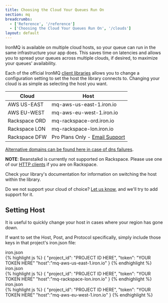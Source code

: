 ```yaml
---
title: Choosing the Cloud Your Queues Run On
section: mq
breadcrumbs:
  - ['Reference', '/reference']
  - ['Choosing the Cloud Your Queues Run On', '/clouds']
layout: default
---
```


IronMQ is available on multiple cloud hosts, so your queue can run in the same infrastructure your app does. This saves time on latencies and allows you to spread your queues across multiple clouds, if desired, to maximize your queues' availability.

Each of the official IronMQ [client libraries](/mq/libraries) allows you to change a configuration setting to set the host the library connects to. Changing your cloud is as simple as selecting the host you want.

<table class="reference">
  <thead>
    <tr>
      <th>Cloud</th>
      <th>Host</th>
    </tr>
  </thead>
  <tbody>
    <tr>
      <td>AWS US-EAST</td>
      <td>mq-aws-us-east-1.iron.io</td>
    </tr>
    <tr>
      <td>AWS EU-WEST</td>
      <td>mq-aws-eu-west-1.iron.io</td>
    </tr>
    <tr>
      <td>Rackspace ORD</td>
      <td>mq-rackspace-ord.iron.io</td>
    </tr>
    <tr>
      <td> Rackspace LON </td>
      <td>mq-rackspace-lon.iron.io</td>
    </tr>
    <tr>
      <td>Rackspace DFW</td>
      <td>Pro Plans Only - <a href="mailto:support@iron.io?subject=Iron.io%20Dev%20Center%20Question&amp;body=(please%20select%20those%20that%20apply%20to%20you)%0AI%20am%20asking%20a%20question%20about%20IronMQ%2FIronWorker%2FIronCache%20%0ALanguage%3A%0AQuestion%3A%0ALinks%3A" target="_blank">Email Support</a></td>
    </tr>
  </tbody>
</table>

[Alternative domains can be found here in case of dns failures](https://plus.google.com/u/0/101022900381697718949/posts/36PS2dQH3Gn).

**NOTE**: Beanstalkd is currently not supported on Rackspace. Please use one of our
[HTTP clients](/mq/libraries) if you are on Rackspace.

Check your library's documentation for information on switching the host within the library.

Do we not support your cloud of choice? [Let us know](http://support.iron.io/customer/portal/emails/new), and we'll try to add support for it.

<h2 id="host_example">Setting Host</h2>
It is useful to quickly change your host in cases where your region has gone down.
<p>If want to set the Host, Post, and Protocol specifically, simply include those keys in that project's <span class="fixed-width">iron.json</span> file:</p>


<figcaption><span>iron.json </span></figcaption>
{% highlight js %}
{
  "project_id": "PROJECT ID HERE",
  "token": "YOUR TOKEN HERE"
  "host":"mq-aws-us-east-1.iron.io"
}
{% endhighlight %}
<figcaption><span>iron.json </span></figcaption>
{% highlight js %}
{
  "project_id": "PROJECT ID HERE",
  "token": "YOUR TOKEN HERE"
  "host":"mq-rackspace-lon.iron.io"
}
{% endhighlight %}
<figcaption><span>iron.json </span></figcaption>
{% highlight js %}
{
  "project_id": "PROJECT ID HERE",
  "token": "YOUR TOKEN HERE"
  "host":"mq-aws-eu-west-1.iron.io"
}
{% endhighlight %}
